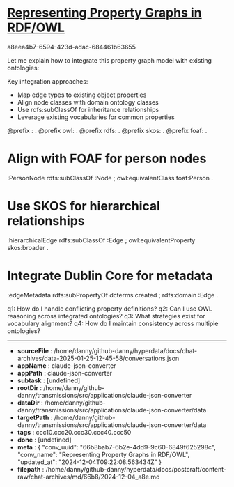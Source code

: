 # [Representing Property Graphs in RDF/OWL](https://claude.ai/chat/66b8bab7-6b2e-4dd9-9c60-6849f625298c)

a8eea4b7-6594-423d-adac-684461b63655

 Let me explain how to integrate this property graph model with existing ontologies:

Key integration approaches:
- Map edge types to existing object properties
- Align node classes with domain ontology classes
- Use rdfs:subClassOf for inheritance relationships
- Leverage existing vocabularies for common properties

<antArtifact identifier="ontology-integration" type="application/vnd.ant.code" language="turtle" title="Property Graph Integration Example">
@prefix : <http://example.org/property-graph#> .
@prefix owl: <http://www.w3.org/2002/07/owl#> .
@prefix rdfs: <http://www.w3.org/2000/01/rdf-schema#> .
@prefix skos: <http://www.w3.org/2004/02/skos/core#> .
@prefix foaf: <http://xmlns.com/foaf/0.1/> .

# Align with FOAF for person nodes
:PersonNode rdfs:subClassOf :Node ;
    owl:equivalentClass foaf:Person .

# Use SKOS for hierarchical relationships
:hierarchicalEdge rdfs:subClassOf :Edge ;
    owl:equivalentProperty skos:broader .

# Integrate Dublin Core for metadata
:edgeMetadata rdfs:subPropertyOf dcterms:created ;
    rdfs:domain :Edge .
</antArtifact>

q1: How do I handle conflicting property definitions?
q2: Can I use OWL reasoning across integrated ontologies?
q3: What strategies exist for vocabulary alignment?
q4: How do I maintain consistency across multiple ontologies?

---

* **sourceFile** : /home/danny/github-danny/hyperdata/docs/chat-archives/data-2025-01-25-12-45-58/conversations.json
* **appName** : claude-json-converter
* **appPath** : claude-json-converter
* **subtask** : [undefined]
* **rootDir** : /home/danny/github-danny/transmissions/src/applications/claude-json-converter
* **dataDir** : /home/danny/github-danny/transmissions/src/applications/claude-json-converter/data
* **targetPath** : /home/danny/github-danny/transmissions/src/applications/claude-json-converter/data
* **tags** : ccc10.ccc20.ccc30.ccc40.ccc50
* **done** : [undefined]
* **meta** : {
  "conv_uuid": "66b8bab7-6b2e-4dd9-9c60-6849f625298c",
  "conv_name": "Representing Property Graphs in RDF/OWL",
  "updated_at": "2024-12-04T09:22:08.563434Z"
}
* **filepath** : /home/danny/github-danny/hyperdata/docs/postcraft/content-raw/chat-archives/md/66b8/2024-12-04_a8e.md